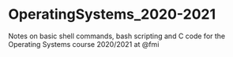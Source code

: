 # OperatingSystems_2020-2021
Notes on basic shell commands, bash scripting and C code for the Operating Systems course 2020/2021 at @fmi
